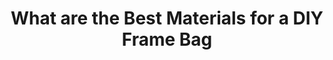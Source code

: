 ---
layout: community
category: community
title: "What are the Best Materials for a DIY Frame Bag"
description: "What materials that people think are best for a DIY Frame bag. Sources, local or online. Tips and tricks if your a seamster yourself. Basically I’m making my personal frame bag and my goal is effective with my gear and waterproof all around."
isTopLevel: false
isSingleLevel: false
isArticle: false
datePublished: 2022-06-17 07:52:00 +0300
dateModified: 2022-06-17 07:52:00 +0300
published: false
---
